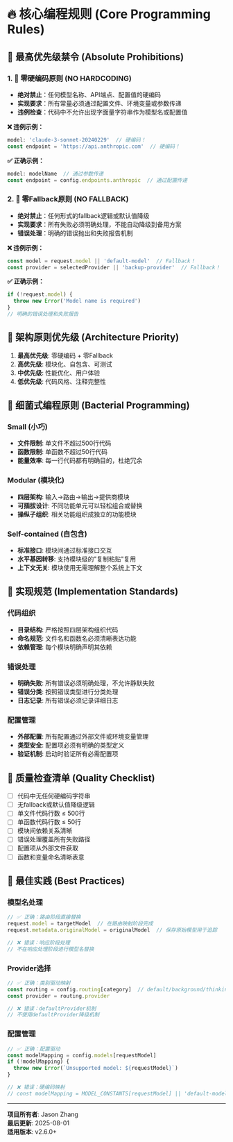 # 🔥 核心编程规则 (Core Programming Rules)

## 🚨 最高优先级禁令 (Absolute Prohibitions)

### 1. 🚫 零硬编码原则 (NO HARDCODING)
- **绝对禁止**：任何模型名称、API端点、配置值的硬编码
- **实现要求**：所有常量必须通过配置文件、环境变量或参数传递
- **违例检查**：代码中不允许出现字面量字符串作为模型名或配置值

**❌ 违例示例：**
```typescript
model: 'claude-3-sonnet-20240229'  // 硬编码！
const endpoint = 'https://api.anthropic.com'  // 硬编码！
```

**✅ 正确示例：**
```typescript
model: modelName  // 通过参数传递
const endpoint = config.endpoints.anthropic  // 通过配置传递
```

### 2. 🚫 零Fallback原则 (NO FALLBACK)
- **绝对禁止**：任何形式的fallback逻辑或默认值降级
- **实现要求**：所有失败必须明确处理，不能自动降级到备用方案
- **错误处理**：明确的错误抛出和失败报告机制

**❌ 违例示例：**
```typescript
const model = request.model || 'default-model'  // Fallback！
const provider = selectedProvider || 'backup-provider'  // Fallback！
```

**✅ 正确示例：**
```typescript
if (!request.model) {
  throw new Error('Model name is required')
}
// 明确的错误处理和失败报告
```

## 🎯 架构原则优先级 (Architecture Priority)

1. **最高优先级**: 零硬编码 + 零Fallback
2. **高优先级**: 模块化、自包含、可测试
3. **中优先级**: 性能优化、用户体验
4. **低优先级**: 代码风格、注释完整性

## 🧬 细菌式编程原则 (Bacterial Programming)

### Small (小巧)
- **文件限制**: 单文件不超过500行代码
- **函数限制**: 单函数不超过50行代码
- **能量效率**: 每一行代码都有明确目的，杜绝冗余

### Modular (模块化)
- **四层架构**: 输入→路由→输出→提供商模块
- **可插拔设计**: 不同功能单元可以轻松组合或替换
- **操纵子组织**: 相关功能组织成独立的功能模块

### Self-contained (自包含)
- **标准接口**: 模块间通过标准接口交互
- **水平基因转移**: 支持模块级的"复制粘贴"复用
- **上下文无关**: 模块使用无需理解整个系统上下文

## 🔧 实现规范 (Implementation Standards)

### 代码组织
- **目录结构**: 严格按照四层架构组织代码
- **命名规范**: 文件名和函数名必须清晰表达功能
- **依赖管理**: 每个模块明确声明其依赖

### 错误处理
- **明确失败**: 所有错误必须明确处理，不允许静默失败
- **错误分类**: 按照错误类型进行分类处理
- **日志记录**: 所有错误必须记录详细日志

### 配置管理
- **外部配置**: 所有配置通过外部文件或环境变量管理
- **类型安全**: 配置项必须有明确的类型定义
- **验证机制**: 启动时验证所有必需配置项

## 📏 质量检查清单 (Quality Checklist)

- [ ] 代码中无任何硬编码字符串
- [ ] 无fallback或默认值降级逻辑
- [ ] 单文件代码行数 ≤ 500行
- [ ] 单函数代码行数 ≤ 50行
- [ ] 模块间依赖关系清晰
- [ ] 错误处理覆盖所有失败路径
- [ ] 配置项从外部文件获取
- [ ] 函数和变量命名清晰表意

## 🚀 最佳实践 (Best Practices)

### 模型名处理
```typescript
// ✅ 正确：路由阶段直接替换
request.model = targetModel  // 在路由映射阶段完成
request.metadata.originalModel = originalModel  // 保存原始模型用于追踪

// ❌ 错误：响应阶段处理
// 不在响应处理阶段进行模型名替换
```

### Provider选择
```typescript
// ✅ 正确：类别驱动映射
const routing = config.routing[category]  // default/background/thinking/search
const provider = routing.provider

// ❌ 错误：defaultProvider机制
// 不使用defaultProvider降级机制
```

### 配置管理
```typescript
// ✅ 正确：配置驱动
const modelMapping = config.models[requestModel]
if (!modelMapping) {
  throw new Error(`Unsupported model: ${requestModel}`)
}

// ❌ 错误：硬编码映射
// const modelMapping = MODEL_CONSTANTS[requestModel] || 'default-model'
```

---
**项目所有者**: Jason Zhang  
**最后更新**: 2025-08-01  
**适用版本**: v2.6.0+